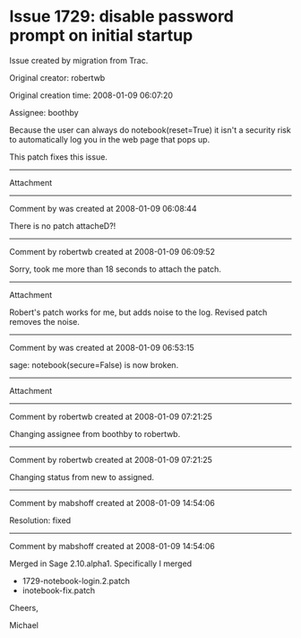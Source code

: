 # Issue 1729: disable password prompt on initial startup

Issue created by migration from Trac.

Original creator: robertwb

Original creation time: 2008-01-09 06:07:20

Assignee: boothby

Because the user can always do notebook(reset=True) it isn't a security risk to automatically log you in the web page that pops up. 

This patch fixes this issue. 



---

Attachment


---

Comment by was created at 2008-01-09 06:08:44

There is no patch attacheD?!


---

Comment by robertwb created at 2008-01-09 06:09:52

Sorry, took me more than 18 seconds to attach the patch.


---

Attachment

Robert's patch works for me, but adds noise to the log.  Revised patch removes the noise.


---

Comment by was created at 2008-01-09 06:53:15

sage: notebook(secure=False)
is now broken.


---

Attachment


---

Comment by robertwb created at 2008-01-09 07:21:25

Changing assignee from boothby to robertwb.


---

Comment by robertwb created at 2008-01-09 07:21:25

Changing status from new to assigned.


---

Comment by mabshoff created at 2008-01-09 14:54:06

Resolution: fixed


---

Comment by mabshoff created at 2008-01-09 14:54:06

Merged in Sage 2.10.alpha1. Specifically I merged

 * 1729-notebook-login.2.patch
 * inotebook-fix.patch

Cheers,

Michael
